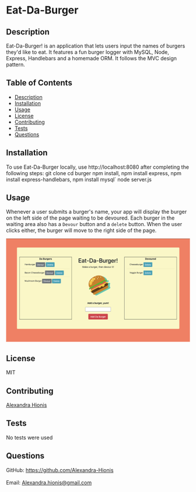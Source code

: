 # Eat-Da-Burger

## Description
Eat-Da-Burger! is an application that lets users input the names of burgers they'd like to eat. It features a fun burger logger with MySQL, Node, Express, Handlebars and a homemade ORM. It follows the MVC design pattern.

## Table of Contents
- [Description](#description)
- [Installation](#installation)
- [Usage](#usage)
- [License](#license)
- [Contributing](#contributing)
- [Tests](#tests)
- [Questions](#questions)

## Installation
To use Eat-Da-Burger locally, use http://localhost:8080 after completing the following steps:
git clone 
cd burger
npm install, npm install express, npm install express-handlebars, npm install mysql`
node server.js

## Usage
Whenever a user submits a burger's name, your app will display the burger on the left side of the page waiting to be devoured. Each burger in the waiting area also has a `Devour` button and a `delete` button. When the user clicks either, the burger will move to the right side of the page.

![image 1](public/assets/images/screenshot.png)
 
## License
MIT

## Contributing
[Alexandra Hionis](https://github.com/Alexandra-Hionis/Eat-Da-Burger)

## Tests
No tests were used

## Questions
GitHub: https://github.com/Alexandra-Hionis<br /><br />
Email: Alexandra.hionis@gmail.com<br /><br />
